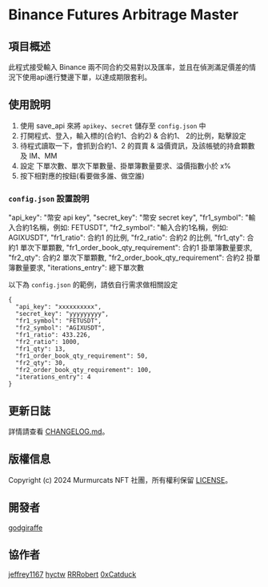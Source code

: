 # Binance Futures Arbitrage Master

## 項目概述
此程式接受輸入 Binance 兩不同合約交易對以及匯率，並且在偵測滿足價差的情況下使用api進行雙邊下單，以達成期限套利。


## 使用說明
1. 使用 save_api 來將 `apikey`、`secret` 儲存至 `config.json` 中
2. 打開程式、登入，輸入標的(合約1、合約2) & 合約1、 2的比例，點擊設定
3. 待程式讀取一下，會抓到合約1、2 的買賣 & 溢價資訊，及該帳號的持倉顆數及 IM、MM
4. 設定 下單次數、單次下單數量、掛單簿數量要求、溢價指數小於 x%
5. 按下相對應的按鈕(看要做多誰、做空誰)


### `config.json` 設置說明
  "api_key": "幣安 api key",
  "secret_key": "幣安 secret key",
  "fr1_symbol": "輸入合約1名稱，例如: FETUSDT",
  "fr2_symbol": "輸入合約1名稱，例如: AGIXUSDT",
  "fr1_ratio": 合約1 的比例,
  "fr2_ratio": 合約2 的比例,
  "fr1_qty": 合約1 單次下單顆數,
  "fr1_order_book_qty_requirement": 合約1 掛單簿數量要求,
  "fr2_qty": 合約2 單次下單顆數,
  "fr2_order_book_qty_requirement": 合約2 掛單簿數量要求,
  "iterations_entry": 總下單次數

以下為 `config.json` 的範例，請依自行需求做相關設定

```
{
  "api_key": "xxxxxxxxxx",
  "secret_key": "yyyyyyyyy",
  "fr1_symbol": "FETUSDT",
  "fr2_symbol": "AGIXUSDT",
  "fr1_ratio": 433.226,
  "fr2_ratio": 1000,
  "fr1_qty": 13,
  "fr1_order_book_qty_requirement": 50,
  "fr2_qty": 30,
  "fr2_order_book_qty_requirement": 100,
  "iterations_entry": 4
}
```


## 更新日誌
詳情請查看 [CHANGELOG.md](CHANGELOG.md)。

## 版權信息
Copyright (c) 2024 Murmurcats NFT 社團，所有權利保留 [LICENSE](LICENSE)。

## 開發者
[godgiraffe](https://github.com/godgiraffe)

## 協作者
[jeffrey1167](https://github.com/jeffrey1167)
[hyctw](https://github.com/hyc5566)
[RRRobert](https://github.com/yuying990718)
[0xCatduck](https://github.com/0xCatduck)
